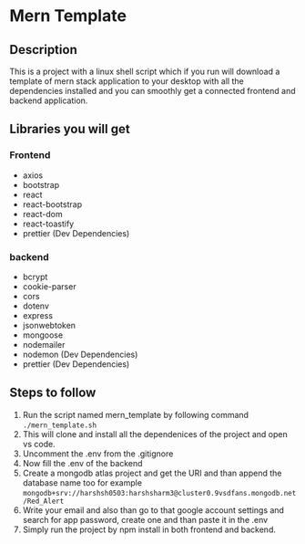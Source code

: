 # Mern Template

## Description
This is a project with a linux shell script which if you run will download a template of mern stack application to your desktop with all the dependencies installed and you can smoothly get a connected frontend and backend application.

## Libraries you will get

### Frontend
- axios
- bootstrap
- react
- react-bootstrap
- react-dom
- react-toastify
- prettier (Dev Dependencies)

### backend
- bcrypt
- cookie-parser
- cors
- dotenv
- express
- jsonwebtoken
- mongoose
- nodemailer
- nodemon (Dev Dependencies)
- prettier (Dev Dependencies)

## Steps to follow

1. Run the script named mern_template by following command `./mern_template.sh`
2. This will clone and install all the dependenices of the project and open vs code.
3. Uncomment the .env from the .gitignore 
4. Now fill the .env of the backend 
5. Create a mongodb atlas project and get the URI and than append the database name too for example `mongodb+srv://harshsh0503:harshsharm3@cluster0.9vsdfans.mongodb.net/Red_Alert`
6. Write your email and also than go to that google account settings and search for app password, create one and than paste it in the .env
7. Simply run the project by npm install in both frontend and backend.

